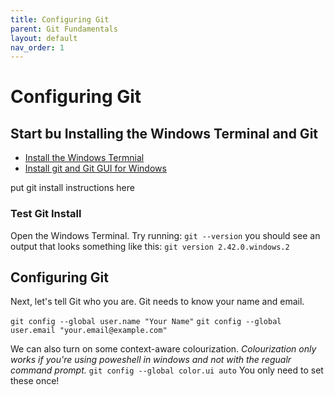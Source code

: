 ```yaml
---
title: Configuring Git
parent: Git Fundamentals
layout: default
nav_order: 1
---
```


# Configuring Git

## Start bu Installing the Windows Terminal and Git

- [Install the Windows Termnial](https://aka.ms/terminal/)
- [Install git and Git GUI for Windows](https://gitforwindows.org/)

put git install instructions here

### Test Git Install

Open the Windows Terminal.
Try running: 
`git --version`
you should see an output that looks something like this: 
`git version 2.42.0.windows.2`

## Configuring Git

Next, let's tell Git who you are. Git needs to know your name and email.

`git config --global user.name "Your Name"`
`git config --global user.email "your.email@example.com"`

We can also turn on some context-aware colourization.
*Colourization only works if you're using poweshell in windows and not with the regualr command prompt.*
`git config --global color.ui auto`
You only need to set these once!